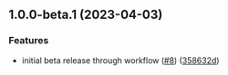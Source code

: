 ## 1.0.0-beta.1 (2023-04-03)


### Features

* initial beta release through workflow ([#8](https://github.com/wisewolf-oss/nestjs-bufconnect/issues/8)) ([358632d](https://github.com/wisewolf-oss/nestjs-bufconnect/commit/358632d154bab21e600de89d4132839ae940faf5))
